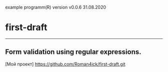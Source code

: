 example programm(R) version v0.0.6 31.08.2020

# first-draft
---------------------------------------------

Form validation using regular expressions.
---------------------------------------------

[Мой проект] <https://github.com/Roman4ick/first-draft.git>
